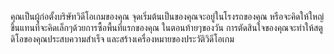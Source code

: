 คุณเป็นผู้ก่อตั้งบริษัทวิดีโอเกมของคุณ จุดเริ่มต้นเป็นของคุณจะอยู่ในโรงรถของคุณ หรือจะคิดให้ใหญ่ขึ้นแทนที่จะคิดเล็กๆด้วยการซื้อพื้นที่แรกของคุณ ในตอนท้ายๆของวัน การตัดสินใจของคุณจะทำให้สตูดิโอของคุณประสบความสำเร็จ และสร้างเครื่องหมายของประวัติวิดีโอเกม